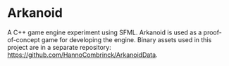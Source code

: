 # Arkanoid

A C++ game engine experiment using SFML. 
Arkanoid is used as a proof-of-concept game for developing the engine.
Binary assets used in this project are in a separate repository: https://github.com/HannoCombrinck/ArkanoidData.
